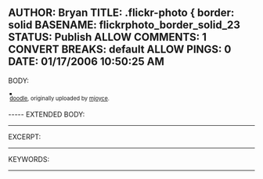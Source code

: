 AUTHOR: Bryan
TITLE: .flickr-photo { border: solid
BASENAME: flickrphoto_border_solid_23
STATUS: Publish
ALLOW COMMENTS: 1
CONVERT BREAKS: __default__
ALLOW PINGS: 0
DATE: 01/17/2006 10:50:25 AM
-----
BODY:
<style type="text/css">
.flickr-photo { border: solid 2px #000000; }
.flickr-yourcomment { }
.flickr-frame { text-align: left; padding: 3px; }
.flickr-caption { font-size: 0.8em; margin-top: 0px; }
</style>

<div class="flickr-frame">
	<a href="http://www.flickr.com/photos/themeekshall/86400908/" title="photo sharing"><img src="http://static.flickr.com/43/86400908_661773c588.jpg" class="flickr-photo" alt="" /></a>
<br />
	<span class="flickr-caption"><a href="http://www.flickr.com/photos/themeekshall/86400908/">doodle</a>, originally uploaded by <a href="http://www.flickr.com/people/themeekshall/">mjoyce</a>.</span>
</div>
				
<p class="flickr-yourcomment">
	
</p>
-----
EXTENDED BODY:

-----
EXCERPT:

-----
KEYWORDS:

-----


